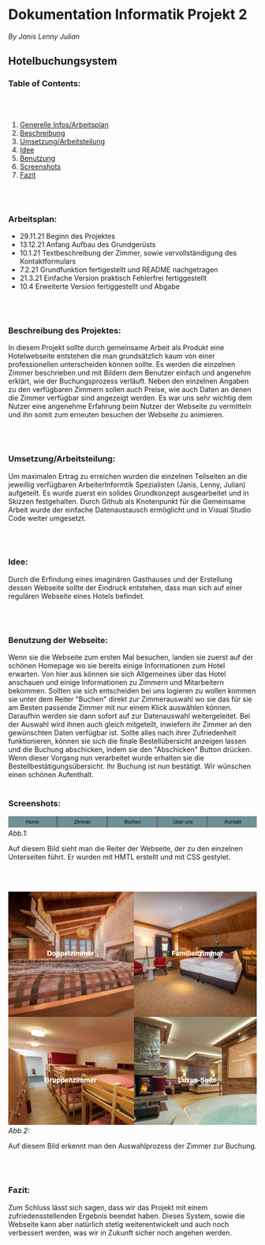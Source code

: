 # Dokumentation Informatik Projekt 2

*By Janis Lenny Julian*
## **Hotelbuchungsystem**
### **Table of Contents:**
<br></br>
1. [Generelle Infos/Arbeitsplan](###Arbeitsplan:)
2. [Beschreibung](###BeschreibungdesProjektes:)
3. [Umsetzung/Arbeitsteilung](###Umsetzung/Arbeitsteilung:)
4. [Idee](###Idee:)
5. [Benutzung](###BenutzungderWebseite:)
6. [Screenshots](###Screenshots:)
7. [Fazit](###Fazit:)

<br></br>

### **Arbeitsplan:**

* 29.11.21 Beginn des Projektes
* 13.12.21 Anfang Aufbau des Grundgerüsts
* 10.1.21 Textbeschreibung der Zimmer, sowie vervollständigung des Kontaktformulars
* 7.2.21 Grundfunktion fertigestellt und README nachgetragen
* 21.3.21 Einfache Version praktisch Fehlerfrei fertiggestellt
* 10.4 Erweiterte Version fertiggestellt und Abgabe 

<br></br>

### **Beschreibung des Projektes:**

In diesem Projekt sollte durch gemeinsame Arbeit als Produkt eine Hotelwebseite entstehen die man grundsätzlich kaum von einer professionellen unterscheiden können sollte.
Es werden die einzelnen Zimmer beschrieben und mit Bildern dem Benutzer einfach und angenehm erklärt, wie der Buchungsprozess verläuft.
Neben den einzelnen Angaben zu den verfügbaren Zimmern sollen auch Preise, wie auch Daten an denen die Zimmer verfügbar sind angezeigt werden.
Es war uns sehr wichtig dem Nutzer eine angenehme Erfahrung beim Nutzer der Webseite zu vermitteln und ihn somit zum erneuten besuchen der Webseite zu animieren.

<br></br>

### **Umsetzung/Arbeitsteilung:**

Um maximalen Ertrag zu erreichen wurden die einzelnen Teilseiten an die jeweillig verfügbaren ArbeiterInformtik Spezialisten (Janis, Lenny, Julian) aufgeteilt. Es wurde zuerst ein solides Grundkonzept ausgearbeitet und in Skizzen festgehalten. 
Durch Github als Knotenpunkt für die Gemeinsame Arbeit wurde der einfache Datenaustausch ermöglicht und in Visual Studio Code weiter umgesetzt.

<br></br>

### **Idee:**

Durch die Erfindung eines imaginären Gasthauses und der Erstellung dessen Webseite sollte der Eindruck entstehen, dass man sich auf einer regulären Webseite eines Hotels befindet.

<br></br>

### **Benutzung der Webseite:**

Wenn sie die Webseite zum ersten Mal besuchen, landen sie zuerst auf der schönen Homepage wo sie bereits einige Informationen zum Hotel erwarten. Von hier aus können sie sich Allgemeines über das Hotel anschauen und einige Informationen zu Zimmern und Mitarbeitern bekommen.
Sollten sie sich entscheiden bei uns logieren zu wollen kommen sie unter dem Reiter "Buchen" direkt zur Zimmerauswahl wo sie das für sie am Besten passende Zimmer mit nur einem Klick auswählen können. Daraufhin werden 
sie dann sofort auf zur Datenauswahl weitergeleitet. Bei der Auswahl wird ihnen auch gleich mitgeteilt, inwiefern 
ihr Zimmer an den gewünschten Daten verfügbar ist. Sollte alles nach ihrer Zufriedenheit funktionieren, können sie sich die finale Bestellübersicht anzeigen lassen und die Buchung abschicken, indem sie den "Abschicken" Button drücken.
Wenn dieser Vorgang nun verarbeitet wurde erhalten sie die Bestellbestätigungsübersicht.
Ihr Buchung ist nun bestätigt. Wir wünschen einen schönen Aufenthalt.
<br></br>

### **Screenshots:**

![ReiterWebseite.png](material/ReiterWebseite.png)
*Abb.1:*

Auf diesem Bild sieht man die Reiter der Webseite, der zu den einzelnen Unterseiten führt.
Er wurden mit HMTL erstellt und mit CSS gestylet.

<br></br>

![Buchungsprozess.png](Material/Buchungsprozess.png)
*Abb.2:*

Auf diesem Bild erkennt man den Auswahlprozess der Zimmer zur Buchung.

<br></br>

### **Fazit:**

Zum Schluss lässt sich sagen, dass wir das Projekt mit einem zufriedensstellenden Ergebnis beendet haben. Dieses System, sowie die Webseite kann aber natürlich stetig weiterentwickelt und auch noch verbessert werden, was wir in Zukunft sicher noch angehen werden.

 